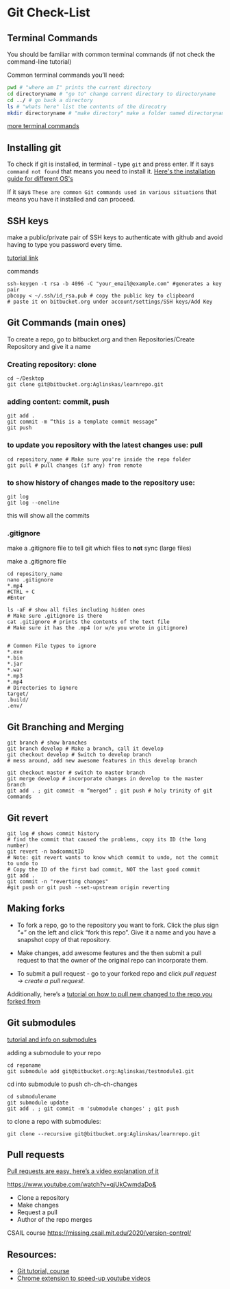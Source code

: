 # Git Check-List

## Terminal Commands

You should be familiar with common terminal commands (if not check the command-line tutorial)

Common terminal commands you’ll need:

```bash
pwd # "where am I" prints the current directory
cd directoryname # "go to" change current directory to directoryname
cd ../ # go back a directory
ls # "whats here" list the contents of the direcotry
mkdir directoryname # "make directory" make a folder named directoryname
```

[more terminal commands](https://www.dummies.com/computers/macs/mac-operating-systems/how-to-use-basic-unix-commands-to-work-in-terminal-on-your-mac/)

## Installing git 
To check if git is installed, in terminal - type `git` and press enter. If it says `command not found` that means you need to install it.  [Here's the installation guide for different OS's](https://git-scm.com/book/en/v2/Getting-Started-Installing-Git)

If it says `These are common Git commands used in various situations` that means you have it installed and can proceed. 

## SSH keys

make a public/private pair of SSH keys to authenticate with github and avoid having to type you password every time.

[tutorial link](https://help.github.com/en/enterprise/2.16/user/authenticating-to-github/generating-a-new-ssh-key-and-adding-it-to-the-ssh-agent)

commands
```
ssh-keygen -t rsa -b 4096 -C "your_email@example.com" #generates a key pair
pbcopy < ~/.ssh/id_rsa.pub # copy the public key to clipboard
# paste it on bitbucket.org under account/settings/SSH keys/Add Key
```


## Git Commands (main ones)

To create a repo, go to bitbucket.org and then Repositories/Create Repository and give it a name

### Creating repository: clone

```
cd ~/Desktop
git clone git@bitbucket.org:Aglinskas/learnrepo.git
```

### adding content: commit, push 
```
git add .
git commit -m “this is a template commit message”
git push 
```

### to update you repository with the latest changes use: pull

```
cd repository_name # Make sure you're inside the repo folder
git pull # pull changes (if any) from remote
```

### to show history of changes made to the repository use: 

```
git log 
git log --oneline
```

this will show all the commits

### .gitignore

make a .gitignore file to tell git which files to **not** sync (large files)

make a .gitignore file 

    cd repository_name
    nano .gitignore
    *.mp4
    #CTRL + C
    #Enter
    
    ls -aF # show all files including hidden ones
    # Make sure .gitignore is there
    cat .gitignore # prints the contents of the text file
    # Make sure it has the .mp4 (or w/e you wrote in gitignore)


    # Common File types to ignore
    *.exe
    *.bin
    *.jar
    *.war
    *.mp3
    *.mp4
    # Directories to ignore
    target/
    .build/
    .env/


## Git Branching and Merging
    git branch # show branches
    git branch develop # Make a branch, call it develop
    git checkout develop # Switch to develop branch
    # mess around, add new awesome features in this develop branch
    
    git checkout master # switch to master branch
    git merge develop # incorporate changes in develop to the master branch
    git add . ; git commit -m “merged” ; git push # holy trinity of git commands


## Git revert
    git log # shows commit history
    # find the commit that caused the problems, copy its ID (the long number)
    git revert -n badcommitID
    # Note: git revert wants to know which commit to undo, not the commit to undo to
    # Copy the ID of the first bad commit, NOT the last good commit
    git add . 
    git commit -n "reverting changes"
    #git push or git push --set-upstream origin reverting


## Making forks
- To fork a repo, go to the repository you want to fork. Click the plus sign “+” on the left and click “fork this repo”. Give it a name and you have a snapshot copy of that repository. 


- Make changes, add awesome features and the then submit a pull request to that the owner of the original repo can incorporate them. 


- To submit a pull request - go to your forked repo and click *pull request → create a pull request*.

Additionally, here’s a [tutorial on how to pull new changed to the repo you forked from](https://docs.github.com/en/github/collaborating-with-issues-and-pull-requests/syncing-a-fork)


## Git submodules

[tutorial and info on submodules](https://www.youtube.com/watch?v=UQvXst5I41I)

adding a submodule to your repo

    cd reponame 
    git submodule add git@bitbucket.org:Aglinskas/testmodule1.git


cd into submodule to push ch-ch-ch-changes

    cd submodulename
    git submodule update
    git add . ; git commit -m 'submodule changes' ; git push

to clone a repo with submodules:

    git clone --recursive git@bitbucket.org:Aglinskas/learnrepo.git


## Pull requests

[Pull requests are easy, here’s a video explanation of it](https://youtu.be/qjUkCwmdaDo)

https://www.youtube.com/watch?v=qjUkCwmdaDo&

- Clone a repository
- Make changes
- Request a pull
- Author of the repo merges

CSAIL course
 https://missing.csail.mit.edu/2020/version-control/
 

## Resources:
- [Git tutorial, course](https://www.youtube.com/channel/UCshmCws1MijkZLMkPmOmzbQ/videos)
- [Chrome extension to speed-up youtube videos](https://chrome.google.com/webstore/detail/youtube-playback-speed-co/hdannnflhlmdablckfkjpleikpphncik?hl=en-US)


